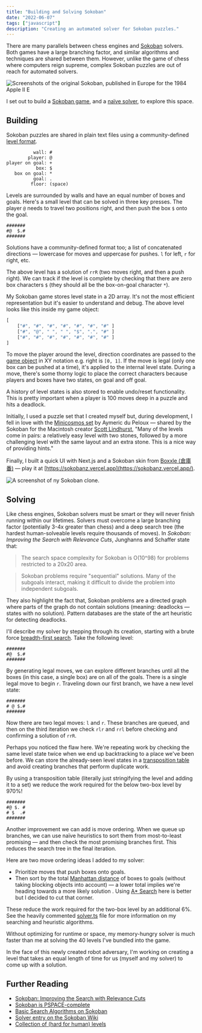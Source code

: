 ```yaml
---
title: "Building and Solving Sokoban"
date: "2022-06-07"
tags: ["javascript"]
description: "Creating an automated solver for Sokoban puzzles."
---
```


There are many parallels between chess engines and [Sokoban](https://en.wikipedia.org/wiki/Sokoban) solvers. Both games have a large branching factor, and similar algorithms and techniques are shared between them. However, unlike the game of chess where computers reign supreme, complex Sokoban puzzles are out of reach for automated solvers.

![Screenshots of the original Sokoban, published in Europe for the 1984 Apple II E](screenshots.png)

I set out to build a [Sokoban game](https://github.com/healeycodes/sokoban), and a [naïve solver](https://github.com/healeycodes/sokoban/blob/main/game/solver.ts), to explore this space.

## Building

Sokoban puzzles are shared in plain text files using a community-defined [level format](http://www.sokobano.de/wiki/index.php?title=Level_format).

```text
          wall: #
        player: @
player on goal: +
           box: $
   box on goal: *
          goal: .
         floor: (space)
```

Levels are surrounded by walls and have an equal number of boxes and goals. Here's a small level that can be solved in three key presses. The player `@` needs to travel two positions right, and then push the box `$` onto the goal.

```text
#######
#@  $.#
#######
```

Solutions have a community-defined format too; a list of concatenated directions — lowercase for moves and uppercase for pushes. `l` for left, `r` for right, etc.

The above level has a solution of `rrR` (two moves right, and then a push right). We can track if the level is complete by checking that there are zero box characters `$` (they should all be the box-on-goal character `*`).

My Sokoban game stores level state in a 2D array. It's not the most efficient representation but it's easier to understand and debug. The above level looks like this inside my game object:

```typescript
[
	["#", "#", "#", "#", "#", "#", "#" ]
	["#", "@", " ", " ", "$", ".", "#" ]
	["#", "#", "#", "#", "#", "#", "#" ]
]
```

To move the player around the level, direction coordinates are passed to the [game object](https://github.com/healeycodes/sokoban/blob/main/game/index.ts) in XY notation e.g. right is `[0, 1]`. If the move is legal (only one box can be pushed at a time), it's applied to the internal level state. During a move, there's some thorny logic to place the correct characters because players and boxes have two states, on goal and off goal.

A history of level states is also stored to enable undo/reset functionality. This is pretty important when a player is 100 moves deep in a puzzle and hits a deadlock.

Initially, I used a puzzle set that I created myself but, during development, I fell in love with the [Minicosmos set](http://sneezingtiger.com/sokoban/levels/minicosmosText.html) by Aymeric du Peloux — shared by the Sokoban for the Macintosh creator [Scott Lindhurst](http://sneezingtiger.com/sokoban/index.html), "Many of the levels come in pairs: a relatively easy level with two stones, followed by a more challenging level with the same layout and an extra stone. This is a nice way of providing hints."

Finally, I built a quick UI with Next.js and a Sokoban skin from [Boxxle (倉庫番)](https://en.wikipedia.org/wiki/Boxxle) — play it at [https://sokobanz.vercel.app](https://sokobanz.vercel.app/).

![A screenshot of ny Sokoban clone.](preview.png)

## Solving

Like chess engines, Sokoban solvers must be smart or they will never finish running within our lifetimes. Solvers must overcome a large branching factor (potentially 3-4x greater than chess) and a deep search tree (the hardest human-solveable levels require thousands of moves). In *Sokoban: Improving the Search with Relevance Cuts*, Junghanns and Schaffer state that:

> The search space complexity for Sokoban is O(10^98) for problems restricted to a 20x20 area.

> Sokoban problems require "sequential" solutions. Many of the subgoals interact, making it difficult to divide the problem into independent subgoals.

They also highlight the fact that, Sokoban problems are a directed graph where parts of the graph do not contain solutions (meaning: deadlocks — states with no solution). Pattern databases are the state of the art heuristic for detecting deadlocks.

I'll describe my solver by stepping through its creation, starting with a brute force [breadth-first search](https://en.wikipedia.org/wiki/Breadth-first_search). Take the following level:

```text
#######
#@  $.#
#######
```

By generating legal moves, we can explore different branches until all the boxes (in this case, a single box) are on all of the goals. There is a single legal move to begin `r`. Traveling down our first branch, we have a new level state:

```text
#######
# @ $.#
#######
```

Now there are two legal moves: `l` and `r`. These branches are queued, and then on the third iteration we check `rlr` and `rrl` before checking and confirming a solution of `rrR`.

Perhaps you noticed the flaw here. We're repeating work by checking the same level state twice when we end up backtracking to a place we've been before. We can store the already-seen level states in a [transposition table](https://en.wikipedia.org/wiki/Transposition_table) and avoid creating branches that perform duplicate work.

By using a transposition table (literally just stringifying the level and adding it to a set) we reduce the work required for the below two-box level by 970%!

```text
#######
#@ $. #
# $  .#
#######
```

Another improvement we can add is move ordering. When we queue up branches, we can use naïve heuristics to sort them from most-to-least promising — and then check the most promising branches first. This reduces the search tree in the final iteration.

Here are two move ordering ideas I added to my solver:

- Prioritize moves that push boxes onto goals.
- Then sort by the total [Manhattan distance](https://en.wikipedia.org/wiki/Taxicab_geometry) of boxes to goals (without taking blocking objects into account) — a lower total implies we're heading towards a more likely solution . Using [A* Search](https://en.wikipedia.org/wiki/A*_search_algorithm) here is better but I decided to cut that corner.

These reduce the work required for the two-box level by an additional 6%. See the heavily commented [solver.ts](https://github.com/healeycodes/sokoban/blob/main/game/solver.ts) file for more information on my searching and heuristic algorithms.

Without optimizing for runtime or space, my memory-hungry solver is much faster than me at solving the 40 levels I've bundled into the game.

In the face of this newly created robot adversary, I'm working on creating a level that takes an equal length of time for us (myself and my solver) to come up with a solution.

## Further Reading

- [Sokoban: Improving the Search with Relevance Cuts](https://webdocs.cs.ualberta.ca/~jonathan/publications/ai_publications/tcs.pdf)
- [Sokoban is PSPACE-complete](http://cl-informatik.uibk.ac.at/teaching/ss07/alth/material/culberson97sokoban.pdf)
- [Basic Search Algorithms on Sokoban](https://timallanwheeler.com/blog/2022/01/19/basic-search-algorithms-on-sokoban/)
- [Solver entry on the Sokoban Wiki](http://sokobano.de/wiki/index.php?title=Solver)
- [Collection of (hard for human) levels](http://www.game-sokoban.com/index.php?mode=hard_levels)